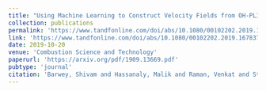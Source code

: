 ```yaml
---
title: "Using Machine Learning to Construct Velocity Fields from OH-PLIF Images"
collection: publications
permalink: 'https://www.tandfonline.com/doi/abs/10.1080/00102202.2019.1678379'
link: 'https://www.tandfonline.com/doi/abs/10.1080/00102202.2019.1678379'
date: 2019-10-20
venue: 'Combustion Science and Technology'
paperurl: 'https://arxiv.org/pdf/1909.13669.pdf'
pubtype: 'journal'
citation: 'Barwey, Shivam and Hassanaly, Malik and Raman, Venkat and Steinberg, Adam (2019). &quot; Using Machine Learning to Construct Velocity Fields from OH-PLIF Images.&quot; <i>Combustion Science and Technology</i>. 194(1), 2019.'
---
```

